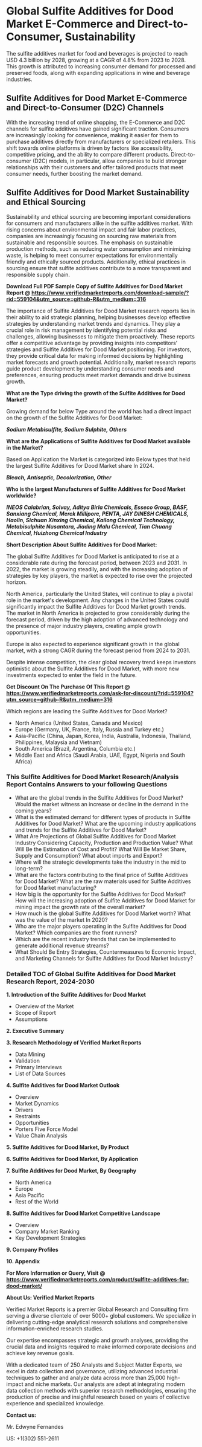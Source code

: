 <h1>Global Sulfite Additives for Dood Market E-Commerce and Direct-to-Consumer, Sustainability</h1><p class=""><p>The sulfite additives market for food and beverages is projected to reach USD 4.3 billion by 2028, growing at a CAGR of 4.8% from 2023 to 2028. This growth is attributed to increasing consumer demand for processed and preserved foods, along with expanding applications in wine and beverage industries.</p><h2>Sulfite Additives for Dood Market E-Commerce and Direct-to-Consumer (D2C) Channels</h2><p>With the increasing trend of online shopping, the E-Commerce and D2C channels for sulfite additives have gained significant traction. Consumers are increasingly looking for convenience, making it easier for them to purchase additives directly from manufacturers or specialized retailers. This shift towards online platforms is driven by factors like accessibility, competitive pricing, and the ability to compare different products. Direct-to-consumer (D2C) models, in particular, allow companies to build stronger relationships with their customers and offer tailored products that meet consumer needs, further boosting the market demand.</p><h2>Sulfite Additives for Dood Market Sustainability and Ethical Sourcing</h2><p>Sustainability and ethical sourcing are becoming important considerations for consumers and manufacturers alike in the sulfite additives market. With rising concerns about environmental impact and fair labor practices, companies are increasingly focusing on sourcing raw materials from sustainable and responsible sources. The emphasis on sustainable production methods, such as reducing water consumption and minimizing waste, is helping to meet consumer expectations for environmentally friendly and ethically sourced products. Additionally, ethical practices in sourcing ensure that sulfite additives contribute to a more transparent and responsible supply chain.</p></p><p class=""><strong>Download Full PDF Sample Copy of Sulfite Additives for Dood Market Report @ <a href="https://www.verifiedmarketreports.com/download-sample/?rid=559104&utm_source=github-R&utm_medium=316" target="_blank">https://www.verifiedmarketreports.com/download-sample/?rid=559104&utm_source=github-R&utm_medium=316</a></strong></p><p>The importance of&nbsp;Sulfite Additives for Dood Market research reports lies in their ability to aid strategic planning, helping businesses develop effective strategies by understanding market trends and dynamics. They play a crucial role in risk management by identifying potential risks and challenges, allowing businesses to mitigate them proactively. These reports offer a competitive advantage by providing insights into competitors' strategies and Sulfite Additives for Dood Market positioning. For investors, they provide critical data for making informed decisions by highlighting market forecasts and growth potential. Additionally, market research reports guide product development by understanding consumer needs and preferences, ensuring products meet market demands and drive business growth.</p><p><strong>What are the&nbsp;Type driving the growth of the Sulfite Additives for Dood Market?</strong></p><p id="" class="">Growing demand for below Type around the world has had a direct impact on the growth of the Sulfite Additives for Dood Market:</p><p class=""><em><strong>Sodium Metabisulfite, Sodium Sulphite, Others</strong></em></p><p class=""><strong>What are the&nbsp;Applications&nbsp;of Sulfite Additives for Dood Market available in the Market?</strong></p><p id="" class="">Based on Application the Market is categorized into Below types that held the largest Sulfite Additives for Dood Market share In 2024.</p><p class=""><em><strong>Bleach, Antiseptic, Decolorization, Other</strong></em></p><p class=""><strong>Who is the largest Manufacturers of Sulfite Additives for Dood Market worldwide?</strong></p><p><em><strong>INEOS Calabrian, Solvay, Aditya Birla Chemicals, Esseco Group, BASF, Sanxiang Chemical, Merck Millipore, PENTA, JAY DINESH CHEMICALS, Haolin, Sichuan Xinxing Chemical, Kailong Chemical Technology, Metabisulphite Nusantara, Jiading Malu Chemical, Tian Chuang Chemical, Huizhong Chemical Industry</strong></em></p><p id="" class=""><strong>Short Description About Sulfite Additives for Dood Market:</strong></p><p>The global Sulfite Additives for Dood Market is anticipated to rise at a considerable rate during the forecast period, between 2023 and 2031. In 2022, the market is growing steadily, and with the increasing adoption of strategies by key players, the market is expected to rise over the projected horizon.</p><p>North America, particularly the United States, will continue to play a pivotal role in the market's development. Any changes in the United States could significantly impact the Sulfite Additives for Dood Market growth trends. The market in North America is projected to grow considerably during the forecast period, driven by the high adoption of advanced technology and the presence of major industry players, creating ample growth opportunities.</p><p>Europe is also expected to experience significant growth in the global market, with a strong CAGR during the forecast period from 2024 to 2031.</p><p>Despite intense competition, the clear global recovery trend keeps investors optimistic about the Sulfite Additives for Dood Market, with more new investments expected to enter the field in the future.</p><p id="" class=""><strong>Get Discount On The Purchase Of This Report @ <a href="https://www.verifiedmarketreports.com/ask-for-discount/?rid=559104?utm_source=github-R&utm_medium=316" target="_blank">https://www.verifiedmarketreports.com/ask-for-discount/?rid=559104?utm_source=github-R&utm_medium=316</a></strong></p><p class="">Which regions are leading the Sulfite Additives for Dood Market?</p><ul><li>North America (United States, Canada and Mexico)</li><li>Europe (Germany, UK, France, Italy, Russia and Turkey etc.)</li><li>Asia-Pacific (China, Japan, Korea, India, Australia, Indonesia, Thailand, Philippines, Malaysia and Vietnam)</li><li>South America (Brazil, Argentina, Columbia etc.)</li><li>Middle East and Africa (Saudi Arabia, UAE, Egypt, Nigeria and South Africa)</li></ul><h3 id="" class="">This Sulfite Additives for Dood Market Research/Analysis Report Contains Answers to your following Questions</h3><ul><li>What are the global trends in the Sulfite Additives for Dood Market? Would the market witness an increase or decline in the demand in the coming years?</li><li>What is the estimated demand for different types of products in Sulfite Additives for Dood Market? What are the upcoming industry applications and trends for the Sulfite Additives for Dood Market?</li><li>What Are Projections of Global Sulfite Additives for Dood Market Industry Considering Capacity, Production and Production Value? What Will Be the Estimation of Cost and Profit? What Will Be Market Share, Supply and Consumption? What about imports and Export?</li><li>Where will the strategic developments take the industry in the mid to long-term?</li><li>What are the factors contributing to the final price of Sulfite Additives for Dood Market? What are the raw materials used for Sulfite Additives for Dood Market manufacturing?</li><li>How big is the opportunity for the Sulfite Additives for Dood Market? How will the increasing adoption of Sulfite Additives for Dood Market for mining impact the growth rate of the overall market?</li><li>How much is the global Sulfite Additives for Dood Market worth? What was the value of the market In 2020?</li><li>Who are the major players operating in the Sulfite Additives for Dood Market? Which companies are the front runners?</li><li>Which are the recent industry trends that can be implemented to generate additional revenue streams?</li><li>What Should Be Entry Strategies, Countermeasures to Economic Impact, and Marketing Channels for Sulfite Additives for Dood Market Industry?</li></ul><h3 id="" class="">Detailed TOC of Global Sulfite Additives for Dood Market Research Report, 2024-2030</h3><p id="" class=""><strong>1. Introduction of the Sulfite Additives for Dood Market</strong></p><ul><li>Overview of the Market</li><li>Scope of Report</li><li>Assumptions</li></ul><p id="" class=""><strong>2. Executive Summary</strong></p><p id="" class=""><strong>3. Research Methodology of Verified Market Reports</strong></p><ul><li>Data Mining</li><li>Validation</li><li>Primary Interviews</li><li>List of Data Sources</li></ul><p id="" class=""><strong>4. Sulfite Additives for Dood Market Outlook</strong></p><ul><li>Overview</li><li>Market Dynamics</li><li>Drivers</li><li>Restraints</li><li>Opportunities</li><li>Porters Five Force Model</li><li>Value Chain Analysis</li></ul><p id="" class=""><strong>5. Sulfite Additives for Dood Market, By Product</strong></p><p id="" class=""><strong>6. Sulfite Additives for Dood Market, By Application</strong></p><p id="" class=""><strong>7. Sulfite Additives for Dood Market, By Geography</strong></p><ul><li>North America</li><li>Europe</li><li>Asia Pacific</li><li>Rest of the World</li></ul><p id="" class=""><strong>8. Sulfite Additives for Dood Market Competitive Landscape</strong></p><ul><li>Overview</li><li>Company Market Ranking</li><li>Key Development Strategies</li></ul><p id="" class=""><strong>9. Company Profiles</strong></p><p id="" class=""><strong>10. Appendix</strong></p><p id="" class=""><strong>For More Information or Query, Visit @ <a href="https://www.verifiedmarketreports.com/product/sulfite-additives-for-dood-market/" target="_blank">https://www.verifiedmarketreports.com/product/sulfite-additives-for-dood-market/</a></strong></p><p id="" class=""><strong>About Us: Verified Market Reports</strong></p><p id="" class="">Verified Market Reports is a premier Global Research and Consulting firm serving a diverse clientele of over 5000+ global customers. We specialize in delivering cutting-edge analytical research solutions and comprehensive information-enriched research studies.</p><p id="" class="">Our expertise encompasses strategic and growth analyses, providing the crucial data and insights required to make informed corporate decisions and achieve key revenue goals.</p><p id="" class="">With a dedicated team of 250 Analysts and Subject Matter Experts, we excel in data collection and governance, utilizing advanced industrial techniques to gather and analyze data across more than 25,000 high-impact and niche markets. Our analysts are adept at integrating modern data collection methods with superior research methodologies, ensuring the production of precise and insightful research based on years of collective experience and specialized knowledge.</p><p id="" class=""><strong>Contact us:</strong></p><p id="" class="">Mr. Edwyne Fernandes</p><p id="" class="">US: +1(302) 551-2611</p>